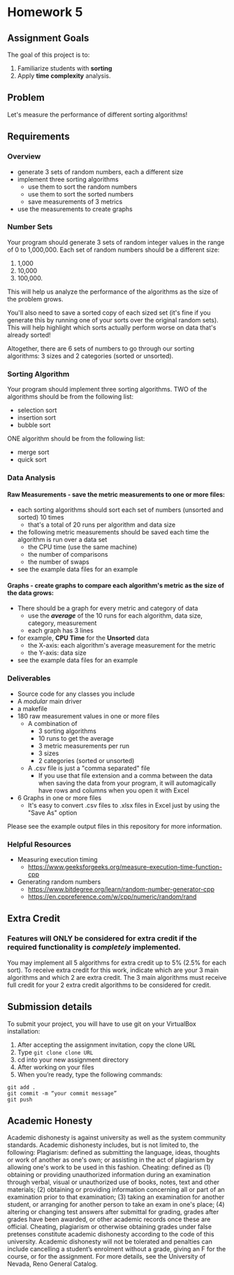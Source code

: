 # Homework 5

## Assignment Goals
The goal of this project is to:
1.	Familiarize students with **sorting**
2.  Apply **time complexity** analysis.

## Problem
Let's measure the performance of different sorting algorithms!

## Requirements
### Overview
- generate 3 sets of random numbers, each a different size
- implement three sorting algorithms
  - use them to sort the random numbers
  - use them to sort the sorted numbers
  - save measurements of 3 metrics
- use the measurements to create graphs

### Number Sets
Your program should generate 3 sets of random integer values in the range of 0 to 1,000,000. Each set of random numbers should be a different size:
1. 1,000
2. 10,000
3. 100,000.

This will help us analyze the performance of the algorithms as the size of the problem grows.  

You'll also need to save a sorted copy of each sized set (it's fine if you generate this by running one of your sorts over the original random sets). This will help highlight which sorts actually perform worse on data that's already sorted!  

Altogether, there are 6 sets of numbers to go through our sorting algorithms: 3 sizes and 2 categories (sorted or unsorted).

### Sorting Algorithm
Your program should implement three sorting algorithms. TWO of the algorithms should be from the following list:
- selection sort
-	insertion sort
-	bubble sort  

ONE algorithm should be from the following list:
-	merge sort
-	quick sort 

### Data Analysis
#### Raw Measurements - save the metric measurements to one or more files:
- each sorting algorithms should sort each set of numbers (unsorted and sorted) 10 times
  - that's a total of 20 runs per algorithm and data size
- the following metric measurements should be saved each time the algorithm is run over a data set
  -	the CPU time (use the same machine)
  -	the number of comparisons
  -	the number of swaps  
-	see the example data files for an example

#### Graphs - create graphs to compare each algorithm's metric as the size of the data grows:
- There should be a graph for every metric and category of data
  -	use the ***average*** of the 10 runs for each algorithm, data size, category, measurement
  -	each graph has 3 lines
-	for example, **CPU Time** for the **Unsorted** data
    -	the X-axis: each algorithm's average measurement for the metric
    -	the Y-axis: data size 
-	see the example data files for an example
     
### Deliverables
-	Source code for any classes you include
-	A *modular* main driver
-	a makefile
- 180 raw measurement values in one or more files
  - A combination of
    - 3 sorting algorithms
    - 10 runs to get the average
    - 3 metric measurements per run
    - 3 sizes
    - 2 categories (sorted or unsorted)
  - A .csv file is just a "comma separated" file
    - If you use that file extension and a comma between the data when saving the data from your program, it will automagically have rows and columns when you open it with Excel
- 6 Graphs in one or more files
  - It's easy to convert .csv files to .xlsx files in Excel just by using the "Save As" option

Please see the example output files in this repository for more information.  
### Helpful Resources
- Measuring execution timing
  - https://www.geeksforgeeks.org/measure-execution-time-function-cpp
- Generating random numbers
  - https://www.bitdegree.org/learn/random-number-generator-cpp
  - https://en.cppreference.com/w/cpp/numeric/random/rand

## Extra Credit
### Features will **ONLY** be considered for extra credit if the required functionality is *completely* implemented.  
You may implement all 5 algorithms for extra credit up to 5% (2.5% for each sort). To receive extra credit for this work, indicate which are your 3 main algorithms and which 2 are extra credit. The 3 main algorithms must receive full credit for your 2 extra credit algorithms to be considered for credit.

## Submission details
To submit your project, you will have to use git on your VirtualBox installation:
1.	After accepting the assignment invitation, copy the clone URL
2.	Type 
```git clone clone URL```
3.	cd into your new assignment directory
4.	After working on your files
5.	When you’re ready, type the following commands: 
```
git add .
git commit -m “your commit message”
git push
```
## Academic Honesty
Academic dishonesty is against university as well as the system community standards. Academic dishonesty includes, but is not limited to, the following:
Plagiarism: defined as submitting the language, ideas, thoughts or work of another as one's own; or assisting in the act of plagiarism by allowing one's work to be used in this fashion.
Cheating: defined as (1) obtaining or providing unauthorized information during an examination through verbal, visual or unauthorized use of books, notes, text and other materials; (2) obtaining or providing information concerning all or part of an examination prior to that examination; (3) taking an examination for another student, or arranging for another person to take an exam in one's place; (4) altering or changing test answers after submittal for grading, grades after grades have been awarded, or other academic records once these are official.
Cheating, plagiarism or otherwise obtaining grades under false pretenses constitute academic
dishonesty according to the code of this university. Academic dishonesty will not be tolerated and
penalties can include cancelling a student’s enrolment without a grade, giving an F for the course, or for the assignment. For more details, see the University of Nevada, Reno General Catalog.
